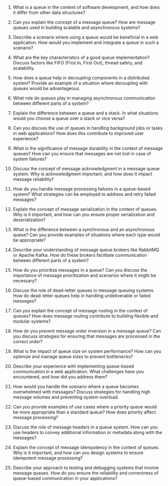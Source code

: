 1. What is a queue in the context of software development, and how does it differ from other data structures?

2. Can you explain the concept of a message queue? How are message queues used in building scalable and asynchronous systems?

3. Describe a scenario where using a queue would be beneficial in a web application. How would you implement and integrate a queue in such a scenario?

4. What are the key characteristics of a good queue implementation? Discuss factors like FIFO (First In, First Out), thread safety, and scalability.

5. How does a queue help in decoupling components in a distributed system? Provide an example of a situation where decoupling with queues would be advantageous.

6. What role do queues play in managing asynchronous communication between different parts of a system?

7. Explain the difference between a queue and a stack. In what situations would you choose a queue over a stack or vice versa?

8. Can you discuss the use of queues in handling background jobs or tasks in web applications? How does this contribute to improved user experience?

9. What is the significance of message durability in the context of message queues? How can you ensure that messages are not lost in case of system failures?

10. Discuss the concept of message acknowledgment in a message queue system. Why is acknowledgment important, and how does it impact message reliability?

11. How do you handle message processing failures in a queue-based system? What strategies can be employed to address and retry failed messages?

12. Explain the concept of message serialization in the context of queues. Why is it important, and how can you ensure proper serialization and deserialization?

13. What is the difference between a synchronous and an asynchronous queue? Can you provide examples of situations where each type would be appropriate?

14. Describe your understanding of message queue brokers like RabbitMQ or Apache Kafka. How do these brokers facilitate communication between different parts of a system?

15. How do you prioritize messages in a queue? Can you discuss the importance of message prioritization and scenarios where it might be necessary?

16. Discuss the role of dead-letter queues in message queuing systems. How do dead-letter queues help in handling undeliverable or failed messages?

17. Can you explain the concept of message routing in the context of queues? How does message routing contribute to building flexible and modular systems?

18. How do you prevent message order inversion in a message queue? Can you discuss strategies for ensuring that messages are processed in the correct order?

19. What is the impact of queue size on system performance? How can you optimize and manage queue sizes to prevent bottlenecks?

20. Describe your experience with implementing queue-based communication in a web application. What challenges have you encountered, and how did you address them?

21. How would you handle the scenario where a queue becomes overwhelmed with messages? Discuss strategies for handling high message volumes and preventing system overload.

22. Can you provide examples of use cases where a priority queue would be more appropriate than a standard queue? How does priority affect message processing?

23. Discuss the role of message headers in a queue system. How can you use headers to convey additional information or metadata along with the messages?

24. Explain the concept of message idempotency in the context of queues. Why is it important, and how can you design systems to ensure idempotent message processing?

25. Describe your approach to testing and debugging systems that involve message queues. How do you ensure the reliability and correctness of queue-based communication in your applications?